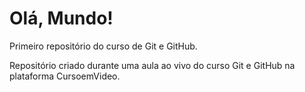 # Olá, Mundo!
 Primeiro repositório do curso de Git e GitHub.

Repositório criado durante uma aula ao vivo do curso Git e GitHub na plataforma CursoemVideo.
